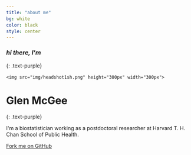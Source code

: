 ```yaml
---
title: "about me"
bg: white
color: black
style: center
---
```


### *hi there, I'm*
{: .text-purple}

<!--<span class="fa-stack subtlecircle" style="font-size:100px; background:rgba(255,166,0,0.1)">-->
  <!--<i class="fa fa-circle fa-stack-2x text-white"></i>-->
    <img src="img/headshot1sh.png" height="300px" width="300px">
<!--</span>-->
 
# Glen McGee
{: .text-purple}


I'm a biostatistician working as a postdoctoral researcher at Harvard T. H. Chan School of Public Health.

<span id="forkongithub">
  <a href="{{ site.source_link }}" class="bg-black">
    Fork me on GitHub
  </a>
</span>
